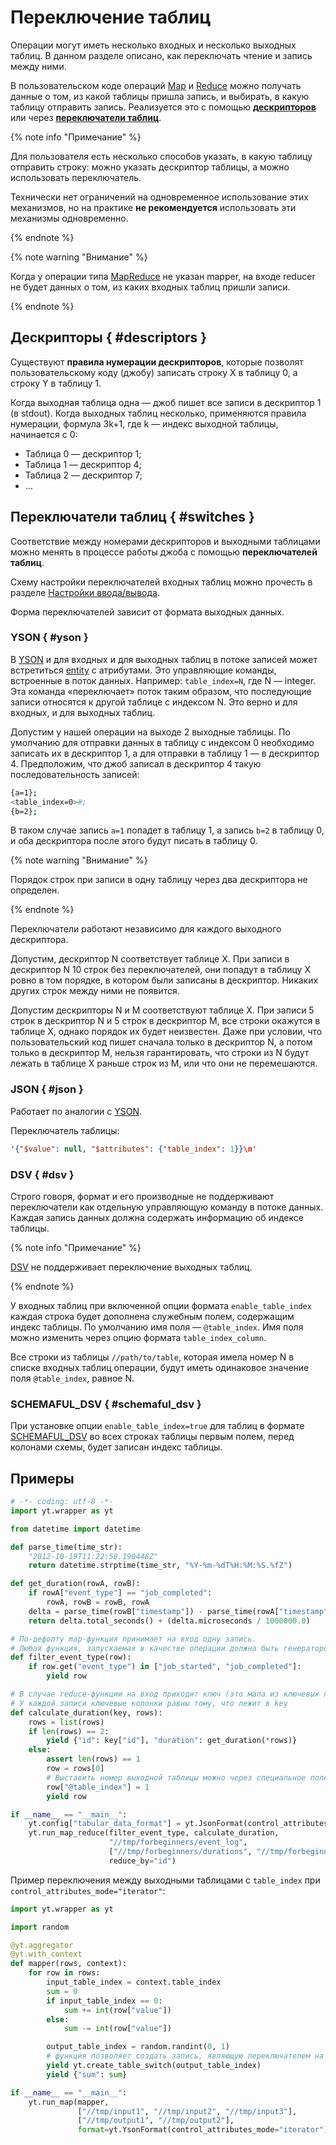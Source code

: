 # Переключение таблиц

Операции могут иметь несколько входных и несколько выходных таблиц. В данном разделе описано, как переключать чтение и запись между ними.

В пользовательском коде операций [Map](../../../user-guide/data-processing/operations/map.md) и [Reduce](../../../user-guide/data-processing/operations/reduce.md) можно получать данные о том, из какой таблицы пришла запись, и выбирать, в какую таблицу отправить запись. Реализуется это с помощью **[дескрипторов](#descriptors)** или через **[переключатели таблиц](#switches)**. 

{% note info "Примечание" %}

Для пользователя есть несколько способов указать, в какую таблицу отправить строку: можно указать дескриптор таблицы, а можно использовать переключатель.

Технически нет ограничений на одновременное использование этих механизмов, но на практике **не рекомендуется** использовать эти механизмы одновременно.

{% endnote %}

{% note warning "Внимание" %}

Когда у операции типа [MapReduce](../../../user-guide/data-processing/operations/mapreduce.md) не указан mapper, на входе reducer не будет данных о том, из каких входных таблиц пришли записи.

{% endnote %}

## Дескрипторы { #descriptors }


<!-- Общее описание файловых дескрипторов джоба можно прочитать в разделе [Джобы](jobs.md#descriptors_in_job). -->

Существуют **правила нумерации дескрипторов**, которые позволят пользовательскому коду (джобу) записать строку Х в таблицу 0, а строку Y в таблицу 1.

Когда выходная таблица одна — джоб пишет все записи в дескриптор 1 (в stdout).
Когда выходных таблиц несколько, применяются правила нумерации, формула  3k+1, где k — индекс выходной таблицы, начинается с 0:

- Таблица 0 — дескриптор 1;
- Таблица 1 — дескриптор 4;
- Таблица 2 — дескриптор 7;
- ...

## Переключатели таблиц { #switches }

Соответствие между номерами дескрипторов и выходными таблицами можно менять в процессе работы джоба с помощью **переключателей таблиц**.

Схему настройки переключателей входных таблиц можно прочесть в разделе [Настройки ввода/вывода](../../../user-guide/storage/io-configuration.md).

Форма переключателей зависит от формата выходных данных.

### YSON { #yson }

В [YSON](../../../user-guide/storage/yson.md) и для входных и для выходных таблиц в потоке записей может встретиться [entity](../../../user-guide/storage/yson.md#entity) с атрибутами. Это управляющие команды, встроенные в поток данных. Например: `table_index=N`, где N — integer. Эта команда «переключает» поток таким образом, что последующие записи относятся к другой таблице с индексом N. Это верно и для входных, и для выходных таблиц.

Допустим у нашей операции на выходе 2 выходные таблицы. 
По умолчанию для отправки данных в таблицу с индексом 0 необходимо записать их в дескриптор 1, а для отправки в таблицу 1 — в дескриптор 4.
Предположим, что джоб записал в дескриптор 4 такую последовательность записей:

```bash
{a=1}; 
<table_index=0>#;
{b=2}; 
```

В таком случае запись `a=1` попадет в таблицу 1, а запись `b=2` в таблицу 0, и оба дескриптора после этого будут писать в таблицу 0.

{% note warning "Внимание" %}

Порядок строк при записи в одну таблицу через два дескриптора не определен.

{% endnote %}

Переключатели работают независимо для каждого выходного дескриптора. 

Допустим, дескриптор N соответствует таблице X. При записи в дескриптор N 10 строк без переключателей, они попадут в таблицу X ровно в том порядке, в котором были записаны в дескриптор. Никаких других строк между ними не появится.

Допустим дескрипторы N и M соответствуют таблице X. При записи 5 строк в дескриптор N и 5 строк в дескриптор M, все строки окажутся в таблице X, однако порядок их будет неизвестен. Даже при условии, что пользовательский код пишет сначала только в дескриптор N, а потом только в дескриптор M, нельзя гарантировать, что строки из N будут лежать в таблице X раньше строк из M, или что они не перемешаются.

### JSON { #json }

Работает по аналогии с [YSON](#yson).

Переключатель таблицы:

```json
'{"$value": null, "$attributes": {"table_index": 1}}\n'
```

### DSV { #dsv }

Строго говоря, формат и его производные не поддерживают переключатели как отдельную управляющую команду в потоке данных. Каждая запись данных должна содержать информацию об индексе таблицы. 

{% note info "Примечание" %}

[DSV](../../../user-guide/storage/formats.md#dsv) не поддерживает переключение выходных таблиц.

{% endnote %}

У входных таблиц при включенной опции формата `enable_table_index` каждая строка будет дополнена служебным полем, содержащим индекс таблицы. По умолчанию имя поля — `@table_index`. Имя поля можно изменить через опцию формата `table_index_column`. 

Все строки из таблицы `//path/to/table`, которая имела номер N в списке входных таблиц операции, будут иметь одинаковое значение поля `@table_index`, равное N.

### SCHEMAFUL_DSV { #schemaful_dsv }

При установке опции `enable_table_index=true` для таблиц в формате [SCHEMAFUL_DSV](../../../user-guide/storage/formats.md#schemaful_dsv) во всех строках таблицы первым полем, перед колонами схемы, будет записан индекс таблицы.

## Примеры

```python
# -*- coding: utf-8 -*-
import yt.wrapper as yt

from datetime import datetime

def parse_time(time_str):
    "2012-10-19T11:22:58.190448Z"
    return datetime.strptime(time_str, "%Y-%m-%dT%H:%M:%S.%fZ")

def get_duration(rowA, rowB):
    if rowA["event_type"] == "job_completed":
        rowA, rowB = rowB, rowA
    delta = parse_time(rowB["timestamp"]) - parse_time(rowA["timestamp"])
    return delta.total_seconds() + (delta.microseconds / 1000000.0)

# По-дефолту map-функция принимает на вход одну запись. 
# Любая функция, запускаемая в качестве операции должна быть генератором. 
def filter_event_type(row):
    if row.get("event_type") in ["job_started", "job_completed"]:
        yield row

# В случае reduce-функции на вход приходит ключ (это мапа из ключевых колонок в их значения) и список записей. 
# У каждой записи ключевые колонки равны тому, что лежит в key
def calculate_duration(key, rows):
    rows = list(rows)
    if len(rows) == 2:
        yield {"id": key["id"], "duration": get_duration(*rows)}
    else:
        assert len(rows) == 1
        row = rows[0]
        # Выставить номер выходной таблицы можно через специальное поле
        row["@table_index"] = 1
        yield row

if __name__ == "__main__":
    yt.config["tabular_data_format"] = yt.JsonFormat(control_attributes_mode="row_fields")
    yt.run_map_reduce(filter_event_type, calculate_duration,
                      "//tmp/forbeginners/event_log",
                      ["//tmp/forbeginners/durations", "//tmp/forbeginners/filtered"],
                      reduce_by="id")
```

Пример переключения между выходными таблицами с `table_index` при `control_attributes_mode="iterator"`:

```python
import yt.wrapper as yt

import random

@yt.aggregator
@yt.with_context
def mapper(rows, context):
    for row in rows:
        input_table_index = context.table_index
        sum = 0
        if input_table_index == 0:
            sum += int(row["value"])
        else:
            sum -= int(row["value"])

        output_table_index = random.randint(0, 1)
        # функция позволяет создать запись, являющую переключателем на таблицу с указанным индексом.
        yield yt.create_table_switch(output_table_index)
        yield {"sum": sum}

if __name__ == "__main__":
    yt.run_map(mapper,
               ["//tmp/input1", "//tmp/input2", "//tmp/input3"],
               ["//tmp/output1", "//tmp/output2"],
               format=yt.YsonFormat(control_attributes_mode="iterator"))
```

